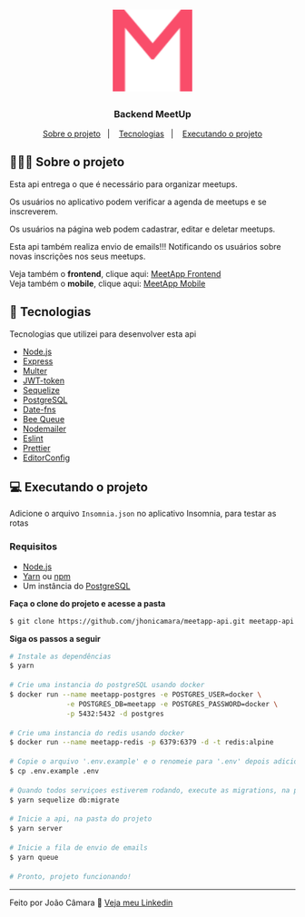 <h1 align="center">
	<img alt="MeetUp" src=".github/logo.svg" width="140px" />
</h1>

<h3 align="center">
  <b>Backend MeetUp</b>
</h3>


<p align="center">
  <a href="#-Sobre-o-projeto">Sobre o projeto</a>&nbsp;&nbsp;&nbsp;|&nbsp;&nbsp;&nbsp;
  <a href="#-Tecnologias">Tecnologias</a>&nbsp;&nbsp;&nbsp;|&nbsp;&nbsp;&nbsp;
  <a href="#-Executando-o-projeto">Executando o projeto</a>
</p>


## 💇🏻‍♂️ Sobre o projeto

Esta api entrega o que é necessário para organizar meetups.

Os usuários no aplicativo podem verificar a agenda de meetups e se inscreverem.

Os usuários na página web podem cadastrar, editar e deletar meetups.

Esta api também realiza envio de emails!!! Notificando os usuários sobre novas inscrições nos seus meetups.

Veja também o **frontend**, clique aqui: [MeetApp Frontend](https://github.com/jhonicamara/meetapp-web)<br />
Veja também o **mobile**, clique aqui: [MeetApp Mobile](https://github.com/jhonicamara/meetapp-mobile)

## 🚀 Tecnologias

Tecnologias que utilizei para desenvolver esta api

- [Node.js](https://nodejs.org/en/)
- [Express](https://expressjs.com/pt-br/)
- [Multer](https://github.com/expressjs/multer)
- [JWT-token](https://jwt.io/)
- [Sequelize](https://sequelize.org/master/)
- [PostgreSQL](https://www.postgresql.org/)
- [Date-fns](https://date-fns.org/)
- [Bee Queue](https://github.com/bee-queue/bee-queue)
- [Nodemailer](https://nodemailer.com/about/)
- [Eslint](https://eslint.org/)
- [Prettier](https://prettier.io/)
- [EditorConfig](https://editorconfig.org/)

## 💻 Executando o projeto

Adicione o arquivo `Insomnia.json` no aplicativo Insomnia, para testar as rotas

### Requisitos

- [Node.js](https://nodejs.org/en/)
- [Yarn](https://classic.yarnpkg.com/) ou [npm](https://www.npmjs.com/)
- Um instância do [PostgreSQL](https://www.postgresql.org/)

**Faça o clone do projeto e acesse a pasta**

```bash
$ git clone https://github.com/jhonicamara/meetapp-api.git meetapp-api && cd meetapp-api
```

**Siga os passos a seguir**

```bash
# Instale as dependências
$ yarn

# Crie uma instancia do postgreSQL usando docker
$ docker run --name meetapp-postgres -e POSTGRES_USER=docker \
              -e POSTGRES_DB=meetapp -e POSTGRES_PASSWORD=docker \
              -p 5432:5432 -d postgres

# Crie uma instancia do redis usando docker
$ docker run --name meetapp-redis -p 6379:6379 -d -t redis:alpine

# Copie o arquivo '.env.example' e o renomeie para '.env' depois adicione os valores das variaveis ambiente.
$ cp .env.example .env

# Quando todos serviçoes estiverem rodando, execute as migrations, na pasta do projeto.
$ yarn sequelize db:migrate

# Inicie a api, na pasta do projeto
$ yarn server

# Inicie a fila de envio de emails
$ yarn queue

# Pronto, projeto funcionando!
```
---

Feito por João Câmara 👋 [Veja meu Linkedin](https://www.linkedin.com/in/jo%C3%A3o-c%C3%A2mara-565b42184/)
